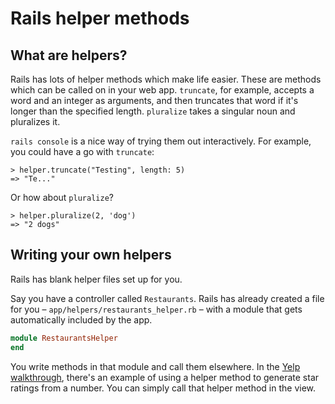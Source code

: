 # Rails helper methods

## What are helpers?

Rails has lots of helper methods which make life easier. These are methods which can be called on in your web app. `truncate`, for example, accepts a word and an integer as arguments, and then truncates that word if it's longer than the specified length. `pluralize` takes a singular noun and pluralizes it.

`rails console` is a nice way of trying them out interactively. For example, you could have a go with `truncate`:

```shell
> helper.truncate("Testing", length: 5)
=> "Te..."
```

Or how about `pluralize`?

```shell
> helper.pluralize(2, 'dog')
=> "2 dogs"
```

## Writing your own helpers

Rails has blank helper files set up for you.

Say you have a controller called `Restaurants`. Rails has already created a file for you – `app/helpers/restaurants_helper.rb` – with a module that gets automatically included by the app.

```ruby
module RestaurantsHelper
end
```

You write methods in that module and call them elsewhere. In the [Yelp walkthrough](https://github.com/makersacademy/course/blob/master/yelpv3.md#diy-helper-methods), there's an example of using a helper method to generate star ratings from a number. You can simply call that helper method in the view.